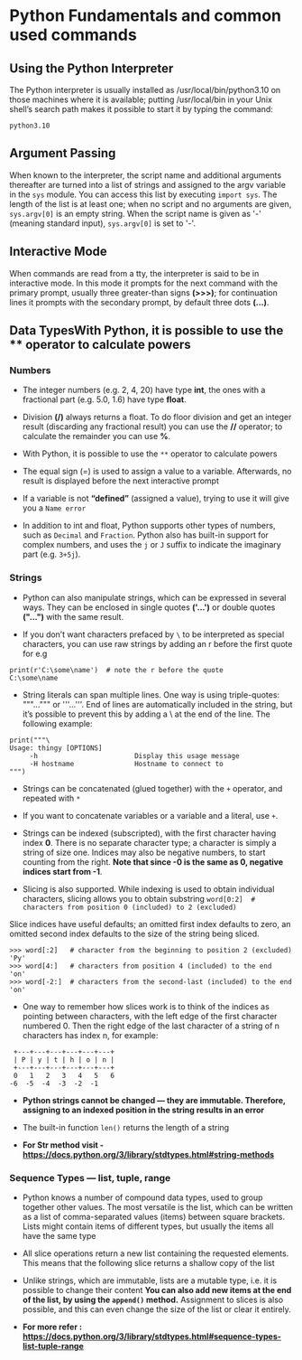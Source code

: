  # Python Fundamentals and common used commands

 ## Using the Python Interpreter
 The Python interpreter is usually installed as /usr/local/bin/python3.10 on those machines where it is available; putting /usr/local/bin in your Unix shell’s search path makes it possible to start it by typing the command:

``` python3.10 ```

## Argument Passing
When known to the interpreter, the script name and additional arguments thereafter are turned into a list of strings and assigned to the argv variable in the `sys` module. You can access this list by executing `import sys`. The length of the list is at least one; when no script and no arguments are given, `sys.argv[0]` is an empty string. When the script name is given as '-' (meaning standard input), `sys.argv[0]` is set to '-'.

## Interactive Mode

When commands are read from a tty, the interpreter is said to be in interactive mode. In this mode it prompts for the next command with the primary prompt, usually three greater-than signs **(>>>)**; for continuation lines it prompts with the secondary prompt, by default three dots **(...)**.

## Data TypesWith Python, it is possible to use the ** operator to calculate powers

### Numbers
- The integer numbers (e.g. 2, 4, 20) have type **int**, the ones with a fractional part (e.g. 5.0, 1.6) have type **float**. 

- Division **(/)** always returns a float. To do floor division and get an integer result (discarding any fractional result) you can use the **//** operator; to calculate the remainder you can use **%**.

- With Python, it is possible to use the `**` operator to calculate powers

- The equal sign (=) is used to assign a value to a variable. Afterwards, no result is displayed before the next interactive prompt

- If a variable is not **“defined”** (assigned a value), trying to use it will give you a `Name error`

- In addition to int and float, Python supports other types of numbers, such as `Decimal` and `Fraction`. Python also has built-in support for complex numbers, and uses the `j` or `J` suffix to indicate the imaginary part (e.g. `3+5j`).

### Strings

- Python can also manipulate strings, which can be expressed in several ways. They can be enclosed in single quotes **('...')** or double quotes **("...")** with the same result.

- If you don’t want characters prefaced by `\` to be interpreted as special characters, you can use raw strings by adding an r before the first quote for e.g 

```
print(r'C:\some\name')  # note the r before the quote
C:\some\name 

```
- String literals can span multiple lines. One way is using triple-quotes: """...""" or '''...'''. End of lines are automatically included in the string, but it’s possible to prevent this by adding a \ at the end of the line. The following example:
```
print("""\
Usage: thingy [OPTIONS]
     -h                        Display this usage message
     -H hostname               Hostname to connect to
""")

```

- Strings can be concatenated (glued together) with the `+` operator, and repeated with `*`

- If you want to concatenate variables or a variable and a literal, use `+`.

- Strings can be indexed (subscripted), with the first character having index **0**. There is no separate character type; a character is simply a string of size one. Indices may also be negative numbers, to start counting from the right. **Note that since -0 is the same as 0, negative indices start from -1**.

- Slicing is also supported. While indexing is used to obtain individual characters, slicing allows you to obtain substring `word[0:2]  # characters from position 0 (included) to 2 (excluded)`

Slice indices have useful defaults; an omitted first index defaults to zero, an omitted second index defaults to the size of the string being sliced. 
```
>>> word[:2]   # character from the beginning to position 2 (excluded)
'Py'
>>> word[4:]   # characters from position 4 (included) to the end
'on'
>>> word[-2:]  # characters from the second-last (included) to the end
'on'
```
- One way to remember how slices work is to think of the indices as pointing between characters, with the left edge of the first character numbered 0. Then the right edge of the last character of a string of n characters has index n, for example:
```
 +---+---+---+---+---+---+
 | P | y | t | h | o | n |
 +---+---+---+---+---+---+
 0   1   2   3   4   5   6
-6  -5  -4  -3  -2  -1
```

- **Python strings cannot be changed — they are immutable. Therefore, assigning to an indexed position in the string results in an error**

- The built-in function `len()` returns the length of a string

- **For Str method visit -  https://docs.python.org/3/library/stdtypes.html#string-methods**

### Sequence Types — list, tuple, range

- Python knows a number of compound data types, used to group together other values. The most versatile is the list, which can be written as a list of comma-separated values (items) between square brackets. Lists might contain items of different types, but usually the items all have the same type

- All slice operations return a new list containing the requested elements. This means that the following slice returns a shallow copy of the list

- Unlike strings, which are immutable, lists are a mutable type, i.e. it is possible to change their content
**You can also add new items at the end of the list, by using the `append()` method.**
Assignment to slices is also possible, and this can even change the size of the list or clear it entirely.



- **For more refer : https://docs.python.org/3/library/stdtypes.html#sequence-types-list-tuple-range**



